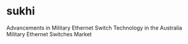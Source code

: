 # sukhi
Advancements in Military Ethernet Switch Technology in the Australia Military Ethernet Switches Market
